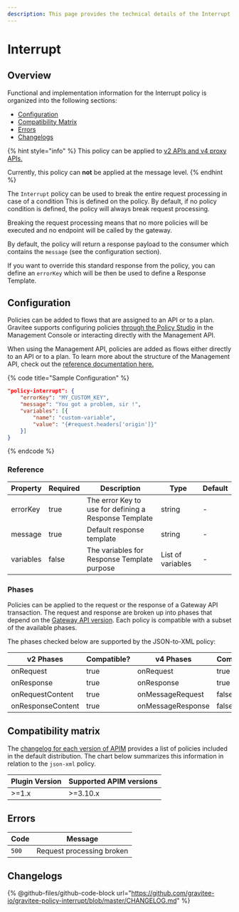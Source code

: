 ```yaml
---
description: This page provides the technical details of the Interrupt policy
---
```


# Interrupt

## Overview

Functional and implementation information for the Interrupt policy is organized into the following sections:

* [Configuration](interrupt.md#configuration)
* [Compatibility Matrix](interrupt.md#compatibility-matrix)
* [Errors](interrupt.md#errors)
* [Changelogs](interrupt.md#changelogs)

{% hint style="info" %}
This policy can be applied to [v2 APIs and v4 proxy APIs.](../../overview/gravitee-api-definitions-and-execution-engines/)

Currently, this policy can **not** be applied at the message level.
{% endhint %}

The `Interrupt` policy can be used to break the entire request processing in case of a condition This is defined on the policy. By default, if no policy condition is defined, the policy will always break request processing.

Breaking the request processing means that no more policies will be executed and no endpoint will be called by the gateway.

By default, the policy will return a response payload to the consumer which contains the `message` (see the configuration section).

If you want to override this standard response from the policy, you can define an `errorKey` which will be then be used to define a Response Template.

## Configuration

Policies can be added to flows that are assigned to an API or to a plan. Gravitee supports configuring policies [through the Policy Studio](../../guides/policy-design/) in the Management Console or interacting directly with the Management API.

When using the Management API, policies are added as flows either directly to an API or to a plan. To learn more about the structure of the Management API, check out the [reference documentation here.](../management-api-reference/)

{% code title="Sample Configuration" %}
```json
"policy-interrupt": {
    "errorKey": "MY_CUSTOM_KEY",
    "message": "You got a problem, sir !",
    "variables": [{
        "name": "custom-variable",
        "value": "{#request.headers['origin']}"
    }]
}
```
{% endcode %}

### Reference

<table><thead><tr><th>Property</th><th data-type="checkbox">Required</th><th>Description</th><th>Type</th><th>Default</th></tr></thead><tbody><tr><td>errorKey</td><td>true</td><td>The error Key to use for defining a Response Template</td><td>string</td><td>-</td></tr><tr><td>message</td><td>true</td><td>Default response template</td><td>string</td><td>-</td></tr><tr><td>variables</td><td>false</td><td>The variables for Response Template purpose</td><td>List of variables</td><td>-</td></tr></tbody></table>

### Phases

Policies can be applied to the request or the response of a Gateway API transaction. The request and response are broken up into phases that depend on the [Gateway API version](../../overview/gravitee-api-definitions-and-execution-engines/). Each policy is compatible with a subset of the available phases.

The phases checked below are supported by the JSON-to-XML policy:

<table data-full-width="false"><thead><tr><th width="209">v2 Phases</th><th width="139" data-type="checkbox">Compatible?</th><th width="188.41136671177264">v4 Phases</th><th data-type="checkbox">Compatible?</th></tr></thead><tbody><tr><td>onRequest</td><td>true</td><td>onRequest</td><td>true</td></tr><tr><td>onResponse</td><td>true</td><td>onResponse</td><td>true</td></tr><tr><td>onRequestContent</td><td>true</td><td>onMessageRequest</td><td>false</td></tr><tr><td>onResponseContent</td><td>true</td><td>onMessageResponse</td><td>false</td></tr></tbody></table>

## Compatibility matrix

The [changelog for each version of APIM](../../releases-and-changelogs/changelogs/) provides a list of policies included in the default distribution. The chart below summarizes this information in relation to the `json-xml` policy.

<table data-full-width="false"><thead><tr><th>Plugin Version</th><th>Supported APIM versions</th></tr></thead><tbody><tr><td>>=1.x</td><td>>=3.10.x</td></tr></tbody></table>

## Errors

| Code  | Message                   |
| ----- | ------------------------- |
| `500` | Request processing broken |

## Changelogs

{% @github-files/github-code-block url="https://github.com/gravitee-io/gravitee-policy-interrupt/blob/master/CHANGELOG.md" %}
